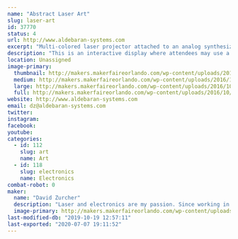 ```yaml
---
name: "Abstract Laser Art"
slug: laser-art
id: 37770
status: 4
url: http://www.aldebaran-systems.com
excerpt: "Multi-colored laser projector attached to an analog synthesizer to create laser abstract patterns."
description: "This is an interactive display where attendees may use a custom analog synthesizer consisting of voltage controlled quadrature oscillators, low frequency oscillators, voltage controlled amplifiers and voltage processors to create unique abstract patterns in laser light."
location: Unassigned
image-primary:
  thumbnail: http://makers.makerfaireorlando.com/wp-content/uploads/2016/10/IMG_2698-1-150x150.jpg
  medium: http://makers.makerfaireorlando.com/wp-content/uploads/2016/10/IMG_2698-1-300x300.jpg
  large: http://makers.makerfaireorlando.com/wp-content/uploads/2016/10/IMG_2698-1-1024x1024.jpg
  full: http://makers.makerfaireorlando.com/wp-content/uploads/2016/10/IMG_2698-1.jpg
website: http://www.aldebaran-systems.com
email: dz@aldebaran-systems.com
twitter: 
instagram: 
facebook: 
youtube: 
categories:
  - id: 112
    slug: art
    name: Art
  - id: 118
    slug: electronics
    name: Electronics
combat-robot: 0
maker:
  name: "David Zurcher"
  description: "Laser and electronics are my passion. Since working in a planetarium in the mid 1990's I've enjoyed creating art with laser light!"
  image-primary: http://makers.makerfaireorlando.com/wp-content/uploads/2016/10/IMG_3133.jpg
last-modified-db: "2019-10-19 12:57:11"
last-exported: "2020-07-07 19:11:52"
---
```

